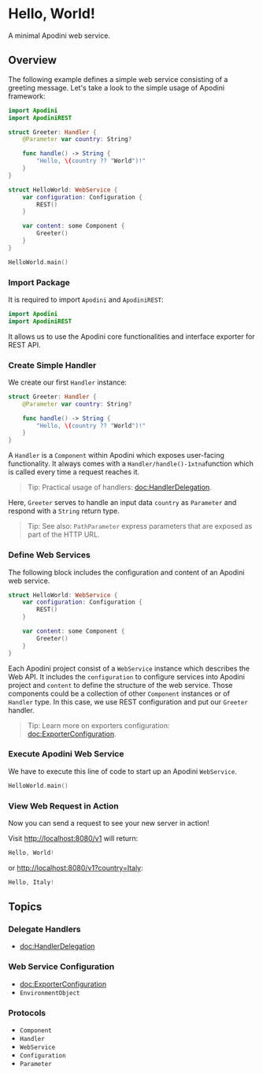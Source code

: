 <!--
                  
This source file is part of the Apodini open source project

SPDX-FileCopyrightText: 2019-2021 Paul Schmiedmayer and the Apodini project authors (see CONTRIBUTORS.md) <paul.schmiedmayer@tum.de>

SPDX-License-Identifier: MIT
             
-->

# Hello, World!

A minimal Apodini web service.

## Overview

The following example defines a simple web service consisting of a greeting message.
Let's take a look to the simple usage of Apodini framework:

```swift
import Apodini
import ApodiniREST

struct Greeter: Handler {
    @Parameter var country: String?

    func handle() -> String {
        "Hello, \(country ?? "World")!"
    }
}

struct HelloWorld: WebService {
    var configuration: Configuration {
        REST()
    }

    var content: some Component {
        Greeter()
    }
}

HelloWorld.main()
```

### Import Package

It is required to import `Apodini` and `ApodiniREST`:
```swift
import Apodini
import ApodiniREST
```
It allows us to use the Apodini core functionalities and interface exporter for REST API.


### Create Simple Handler

We create our first `Handler` instance:
```swift
struct Greeter: Handler {
    @Parameter var country: String?

    func handle() -> String {
        "Hello, \(country ?? "World")!"
    }
}
```
A `Handler` is a `Component` within Apodini which exposes user-facing functionality. It always comes with a ``Handler/handle()-1xtna``function which is called every time a request reaches it.

> Tip: Practical usage of handlers: <doc:HandlerDelegation>.

Here, `Greeter` serves to handle an input data `country` as ``Parameter`` and respond with a `String` return type.

> Tip: See also: ``PathParameter`` express parameters that are exposed as part of the HTTP URL.

### Define Web Services

The following block includes the configuration and content of an Apodini web service.
```swift
struct HelloWorld: WebService {
    var configuration: Configuration {
        REST()
    }

    var content: some Component {
        Greeter()
    }
}
```
Each Apodini project consist of a `WebService` instance which describes the Web API.
It includes the `configuration` to configure services into Apodini project and `content` to define the structure of the web service.
Those components could be a collection of other `Component` instances or of `Handler` type.
In this case, we use REST configuration and put our `Greeter` handler.

> Tip: Learn more on exporters configuration: <doc:ExporterConfiguration>.

### Execute Apodini Web Service

We have to execute this line of code to start up an Apodini `WebService`.
```swift
HelloWorld.main()
```

### View Web Request in Action

Now you can send a request to see your new server in action!

Visit [http://localhost:8080/v1](http://localhost:8080/v1) will return:
```swift
Hello, World!
```
or [http://localhost:8080/v1?country=Italy](http://localhost:8080/v1?country=Italy):
```swift
Hello, Italy!
```

## Topics

### Delegate Handlers

- <doc:HandlerDelegation>

### Web Service Configuration
- <doc:ExporterConfiguration>
- ``EnvironmentObject``

### Protocols

- ``Component``
- ``Handler``
- ``WebService``
- ``Configuration``
- ``Parameter``
